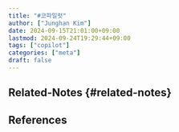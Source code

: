 ```yaml
---
title: "#코파일럿"
author: ["Junghan Kim"]
date: 2024-09-15T21:01:00+09:00
lastmod: 2024-09-24T19:29:44+09:00
tags: ["copilot"]
categories: ["meta"]
draft: false
---
```


<!--more-->


## Related-Notes {#related-notes}

## References

<style>.csl-entry{text-indent: -1.5em; margin-left: 1.5em;}</style><div class="csl-bib-body">
</div>
